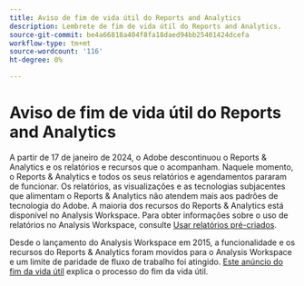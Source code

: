 ```yaml
---
title: Aviso de fim de vida útil do Reports and Analytics
description: Lembrete de fim de vida útil do Reports and Analytics.
source-git-commit: be4a66818a404f8fa18daed94bb25401424dcefa
workflow-type: tm+mt
source-wordcount: '116'
ht-degree: 0%

---
```



# Aviso de fim de vida útil do Reports and Analytics

A partir de 17 de janeiro de 2024, o Adobe descontinuou o Reports &amp; Analytics e os relatórios e recursos que o acompanham. Naquele momento, o Reports &amp; Analytics e todos os seus relatórios e agendamentos pararam de funcionar. Os relatórios, as visualizações e as tecnologias subjacentes que alimentam o Reports &amp; Analytics não atendem mais aos padrões de tecnologia do Adobe. A maioria dos recursos do Reports &amp; Analytics está disponível no Analysis Workspace. Para obter informações sobre o uso de relatórios no Analysis Workspace, consulte [Usar relatórios pré-criados](https://experienceleague.adobe.com/docs/analytics/analyze/analysis-workspace/reports/use-reports.html).

Desde o lançamento do Analysis Workspace em 2015, a funcionalidade e os recursos do Reports &amp; Analytics foram movidos para o Analysis Workspace e um limite de paridade de fluxo de trabalho foi atingido. [Este anúncio do fim da vida útil](https://new.express.adobe.com/webpage/WFCyq7w8kijmB?) explica o processo do fim da vida útil.